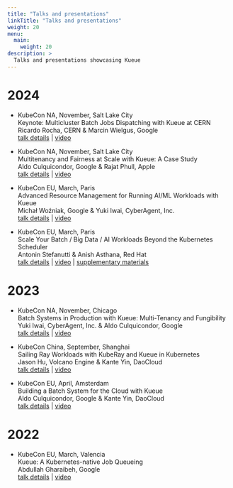 ```yaml
---
title: "Talks and presentations"
linkTitle: "Talks and presentations"
weight: 20
menu:
  main:
    weight: 20
description: >
  Talks and presentations showcasing Kueue
---
```


# 2024

* KubeCon NA, November, Salt Lake City<br>
  Keynote: Multicluster Batch Jobs Dispatching with Kueue at CERN<br>
  Ricardo Rocha, CERN & Marcin Wielgus, Google<br>
  [talk details](https://sched.co/1iCOV) | [video](https://youtu.be/xMmskWIlktA)<br>

* KubeCon NA, November, Salt Lake City<br>
  Multitenancy and Fairness at Scale with Kueue: A Case Study<br>
  Aldo Culquicondor, Google & Rajat Phull, Apple<br>
  [talk details](https://sched.co/1izqO) | [video](https://youtu.be/GYiuTQCvTx8)

* KubeCon EU, March, Paris<br>
  Advanced Resource Management for Running AI/ML Workloads with Kueue<br>
  Michał Woźniak, Google & Yuki Iwai, CyberAgent, Inc.<br>
  [talk details](https://kccnceu2024.sched.com/event/1YeLj) | [video](https://youtu.be/6k_8Go3u8Qk)

* KubeCon EU, March, Paris<br>
  Scale Your Batch / Big Data / AI Workloads Beyond the Kubernetes Scheduler<br>
  Antonin Stefanutti & Anish Asthana, Red Hat<br>
  [talk details](https://sched.co/1YFjv) | [video](https://youtu.be/Ij5EAnuF-jk) | [supplementary materials](https://github.com/astefanutti/kube-schedulers)

# 2023

* KubeCon NA, November, Chicago<br>
  Batch Systems in Production with Kueue: Multi-Tenancy and Fungibility<br>
  Yuki Iwai, CyberAgent, Inc. & Aldo Culquicondor, Google<br>
  [talk details](https://sched.co/1Rj23) | [video](https://youtu.be/cEnor-oW9_s)

* KubeCon China, September, Shanghai<br>
  Sailing Ray Workloads with KubeRay and Kueue in Kubernetes<br>
  Jason Hu, Volcano Engine & Kante Yin, DaoCloud<br>
  [talk details](https://sched.co/1PTGw) | [video](https://youtu.be/Q-sQLDMeJ8M)<br>

* KubeCon EU, April, Amsterdam<br>
  Building a Batch System for the Cloud with Kueue<br>
  Aldo Culquicondor, Google & Kante Yin, DaoCloud<br>
  [talk details](https://sched.co/1Jo8r) | [video](https://youtu.be/5qasif08vnM)

# 2022

* KubeCon EU, March, Valencia<br>
  Kueue: A Kubernetes-native Job Queueing<br>
  Abdullah Gharaibeh, Google<br>
  [talk details](https://sched.co/10F0V) | [video](https://youtu.be/YwSZUdU3iRY)<br>
